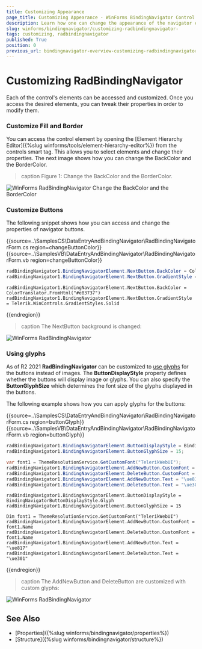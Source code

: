 ```yaml
---
title: Customizing Appearance
page_title: Customizing Appearance - WinForms BindingNavigator Control
description: Learn how one can change the appearance of the navigator elements.  
slug: winforms/bindingnavigator/customizing-radbindingnavigator-
tags: customizing, radbindingnavigator
published: True
position: 0
previous_url: bindingnavigator-overview-customizing-radbindingnavigator
---
```


# Customizing RadBindingNavigator 

Each of the control's elements can be accessed and customized. Once you access the desired elements, you can tweak their properties in order to modify them. 

### Customize Fill and Border

You can access the control element by opening the [Element Hierarchy Editor]({%slug winforms/tools/element-hierarchy-editor%}) from the controls smart tag. This allows you to select elements and change their properties. The next image shows how you can change the BackColor and the BorderColor.

>caption Figure 1: Change the BackColor and the BorderColor.

![WinForms RadBindingNavigator Change the BackColor and the BorderColor](images/bindingnavigator-overview-customizing-radbindingnavigator001.png)

### Customize Buttons

The following snippet shows how you can access and change the properties of navigator buttons.

{{source=..\SamplesCS\DataEntryAndBindingNavigator\RadBindingNavigatorForm.cs region=changeButtonColor}} 
{{source=..\SamplesVB\DataEntryAndBindingNavigator\RadBindingNavigatorForm.vb region=changeButtonColor}}
````C#
radBindingNavigator1.BindingNavigatorElement.NextButton.BackColor = ColorTranslator.FromHtml("#e83737");
radBindingNavigator1.BindingNavigatorElement.NextButton.GradientStyle = Telerik.WinControls.GradientStyles.Solid;

````
````VB.NET
radBindingNavigator1.BindingNavigatorElement.NextButton.BackColor = ColorTranslator.FromHtml("#e83737")
radBindingNavigator1.BindingNavigatorElement.NextButton.GradientStyle = Telerik.WinControls.GradientStyles.Solid

````

{{endregion}} 

>caption The NextButton background is changed:

![WinForms RadBindingNavigator ](images/bindingnavigator-overview-customizing-radbindingnavigator002.png)


### Using glyphs

As of R2 2021 **RadBindingNavigator** can be customized to [use glyphs](https://docs.telerik.com/devtools/winforms/telerik-presentation-framework/glyphs) for the buttons instead of images. The **ButtonDisplayStyle** property defines whether the buttons will display image or glyphs. You can also specify the **ButtonGlyphSize** which determines the font size of the glyphs displayed in the buttons.

The following example shows how you can apply glyphs for the buttons:

{{source=..\SamplesCS\DataEntryAndBindingNavigator\RadBindingNavigatorForm.cs region=buttonGlyph}} 
{{source=..\SamplesVB\DataEntryAndBindingNavigator\RadBindingNavigatorForm.vb region=buttonGlyph}}
````C#
radBindingNavigator1.BindingNavigatorElement.ButtonDisplayStyle = BindingNavigatorButtonDisplayStyle.Glyph;
radBindingNavigator1.BindingNavigatorElement.ButtonGlyphSize = 15;

var font1 = ThemeResolutionService.GetCustomFont("TelerikWebUI");
radBindingNavigator1.BindingNavigatorElement.AddNewButton.CustomFont = font1.Name;
radBindingNavigator1.BindingNavigatorElement.DeleteButton.CustomFont = font1.Name;
radBindingNavigator1.BindingNavigatorElement.AddNewButton.Text = "\ue817";
radBindingNavigator1.BindingNavigatorElement.DeleteButton.Text = "\ue301";

````
````VB.NET
radBindingNavigator1.BindingNavigatorElement.ButtonDisplayStyle = BindingNavigatorButtonDisplayStyle.Glyph
radBindingNavigator1.BindingNavigatorElement.ButtonGlyphSize = 15

Dim font1 = ThemeResolutionService.GetCustomFont("TelerikWebUI")
radBindingNavigator1.BindingNavigatorElement.AddNewButton.CustomFont = font1.Name
radBindingNavigator1.BindingNavigatorElement.DeleteButton.CustomFont = font1.Name
radBindingNavigator1.BindingNavigatorElement.AddNewButton.Text = "\ue817"
radBindingNavigator1.BindingNavigatorElement.DeleteButton.Text = "\ue301"

````

{{endregion}} 

>caption The AddNewButton and DeleteButton are customized with custom glyphs:

![WinForms RadBindingNavigator ](images/bindingnavigator-overview-customizing-radbindingnavigator003.png)

## See Also

 * [Properties]({%slug winforms/bindingnavigator/properties%})
 * [Structure]({%slug winforms/bindingnavigator/structure%})
